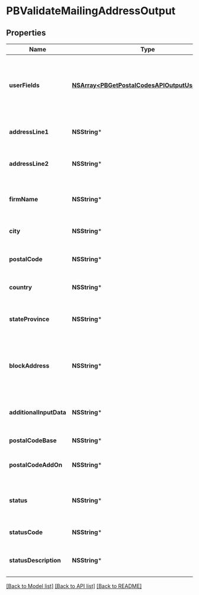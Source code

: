 # PBValidateMailingAddressOutput

## Properties
Name | Type | Description | Notes
------------ | ------------- | ------------- | -------------
**userFields** | [**NSArray&lt;PBGetPostalCodesAPIOutputUserFields&gt;***](PBGetPostalCodesAPIOutputUserFields.md) | These fields are returned, unmodified, in the user_fields section of the response. | [optional] 
**addressLine1** | **NSString*** | The first line of the validated address. | [optional] 
**addressLine2** | **NSString*** | The second line of the validated address. | [optional] 
**firmName** | **NSString*** | The validated firm or company name. | [optional] 
**city** | **NSString*** | The validated city name. | [optional] 
**postalCode** | **NSString*** | The validated ZIP Code or postal code. | [optional] 
**country** | **NSString*** | The country name in English. | [optional] 
**stateProvince** | **NSString*** | The validated state or province abbreviation. | [optional] 
**blockAddress** | **NSString*** | The formatted address, as it would appear on a physical mail piece. | [optional] 
**additionalInputData** | **NSString*** | Input data not used by the address validation process. | [optional] 
**postalCodeBase** | **NSString*** | The 5-digit ZIP Code. | [optional] 
**postalCodeAddOn** | **NSString*** | The 4-digit add-on part of the ZIP Code. | [optional] 
**status** | **NSString*** | Reports the success or failure of the match attempt. | [optional] 
**statusCode** | **NSString*** | Reason for failure, if there is one. | [optional] 
**statusDescription** | **NSString*** | Description of the problem, if there is one. | [optional] 

[[Back to Model list]](../README.md#documentation-for-models) [[Back to API list]](../README.md#documentation-for-api-endpoints) [[Back to README]](../README.md)


